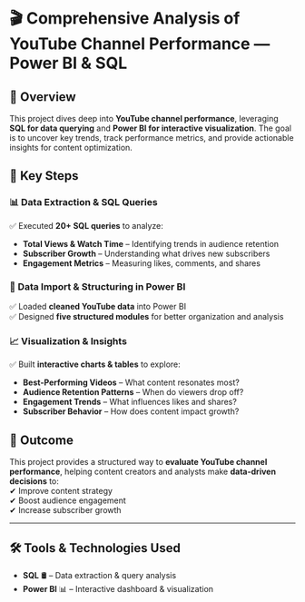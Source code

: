 # 🎬 Comprehensive Analysis of YouTube Channel Performance — Power BI & SQL  

## 📌 Overview  
This project dives deep into **YouTube channel performance**, leveraging **SQL for data querying** and **Power BI for interactive visualization**. The goal is to uncover key trends, track performance metrics, and provide actionable insights for content optimization.  

## 🚀 Key Steps  

### 📊 Data Extraction & SQL Queries  
✅ Executed **20+ SQL queries** to analyze:  
   - **Total Views & Watch Time** – Identifying trends in audience retention  
   - **Subscriber Growth** – Understanding what drives new subscribers  
   - **Engagement Metrics** – Measuring likes, comments, and shares  

### 🔄 Data Import & Structuring in Power BI  
✅ Loaded **cleaned YouTube data** into Power BI  
✅ Designed **five structured modules** for better organization and analysis  

### 📈 Visualization & Insights  
✅ Built **interactive charts & tables** to explore:  
   - **Best-Performing Videos** – What content resonates most?  
   - **Audience Retention Patterns** – When do viewers drop off?  
   - **Engagement Trends** – What influences likes and shares?  
   - **Subscriber Behavior** – How does content impact growth?  

## 🎯 Outcome  
This project provides a structured way to **evaluate YouTube channel performance**, helping content creators and analysts make **data-driven decisions** to:  
✔ Improve content strategy  
✔ Boost audience engagement  
✔ Increase subscriber growth  

---

## 🛠 Tools & Technologies Used  
- **SQL** 🛢 – Data extraction & query analysis  
- **Power BI** 📊 – Interactive dashboard & visualization  

